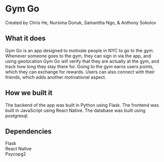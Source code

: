 # Gym Go
Created by Chris He, Nursima Donuk, Samantha Ngo, & Anthony Sokolov

## What it does
Gym Go is an app designed to motivate people in NYC to go to the gym. Whenever someone goes to the gym, they can sign in via the app, and using geolocation Gym Go will verify that they are actually at the gym, and track how long they stay there for. Going to the gym earns users points, which they can exchange for rewards. Users can also connect with their friends, which adds another motivational aspect.

## How we built it
The backend of the app was built in Python using Flask. The frontend was built in JavaScript using React Native. The database was built using postgresql.

## Dependencies
Flask                                                                
React Native                                                       
Psycopg2                                                         
